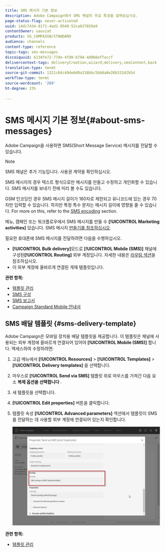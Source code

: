 ```yaml
---
title: SMS 메시지 기본 정보
description: Adobe Campaign에서 SMS 채널의 주요 특성을 살펴보십시오.
page-status-flag: never-activated
uuid: 14dc7434-8171-4ad1-9540-52ca637659a9
contentOwner: sauviat
products: SG_CAMPAIGN/STANDARD
audience: channels
content-type: reference
topic-tags: sms-messages
discoiquuid: 6134fe72-77de-4fd0-b794-4d966effaccf
delivercontext-tags: deliveryCreation,wizard;delivery,smsContent,back
translation-type: tm+mt
source-git-commit: 1321c84c49de6d9a318bbc5bb8a0e28b332d2b5d
workflow-type: tm+mt
source-wordcount: '269'
ht-degree: 23%

---
```



# SMS 메시지 기본 정보{#about-sms-messages}

Adobe Campaign을 사용하면 SMS(Short Message Service) 메시지를 전달할 수 있습니다.

>[!NOTE]
>
>SMS 채널은 추가 기능입니다. 사용권 계약을 확인하십시오.

SMS 메시지의 경우 텍스트 형식으로만 메시지를 만들고 수정하고 개인화할 수 있습니다. SMS 메시지를 보내기 전에 미리 볼 수도 있습니다.

GSM 인코딩인 경우 SMS 메시지 길이가 160자로 제한되고 유니코드에 있는 경우 70자만 입력할 수 있습니다. 하지만 특정 특수 문자는 메시지 길이에 영향을 줄 수 있습니다. For more on this, refer to the [SMS encoding](../../administration/using/configuring-sms-channel.md#sms-encoding--length-and-transliteration) section.

메뉴, 캠페인 또는 워크플로우에서 SMS 메시지를 만들 수 **[!UICONTROL Marketing activities]** 있습니다. SMS 메시지 [만들기를 참조하십시오](../../channels/using/creating-an-sms-message.md).

필요한 휴대폰에 SMS 메시지를 전달하려면 다음을 수행하십시오.

* **[!UICONTROL Bulk delivery]**&#x200B;모드로 **[!UICONTROL Mobile (SMS)]** 채널에 구성된&#x200B;**[!UICONTROL Routing]** 외부 계정입니다. 자세한 내용은 [라우팅 섹션](../../administration/using/configuring-sms-channel.md#defining-an-sms-routing)을 참조하십시오.
* 이 외부 계정에 올바르게 연결된 게재 템플릿입니다.

**관련 항목:**

* [템플릿 관리](../../start/using/marketing-activity-templates.md)
* [SMS 구성](../../administration/using/configuring-sms-channel.md#defining-an-sms-routing)
* [SMS 보고서](../../reporting/using/sms-report.md)
* [Campaign Standard Mobile 안내서](https://helpx.adobe.com/kr/campaign/kb/acs-mobile.html)

## SMS 배달 템플릿 {#sms-delivery-template}

Adobe Campaign은 모바일 장치용 배달 템플릿을 제공합니다. 이 템플릿은 채널에 사용되는 외부 계정에 올바르게 연결되어 있어야 **[!UICONTROL Mobile (SMS)]** 합니다. 액세스하여 수정하려면:

1. 고급 메뉴에서 **[!UICONTROL Resources]** > **[!UICONTROL Templates]** > **[!UICONTROL Delivery templates]** 을 선택합니다.
1. 마우스로 **[!UICONTROL Send via SMS]** 템플릿 위로 마우스를 가져간 다음 요소 **복제 옵션을 선택합니다** .
1. 새 템플릿을 선택합니다.
1. **[!UICONTROL Edit properties]** 버튼을 클릭합니다.
1. 템플릿 속성 **[!UICONTROL Advanced parameters]** 섹션에서 템플릿이 SMS를 전달하는 데 사용할 외부 계정에 연결되어 있는지 확인합니다.

   ![](assets/sms_template.png)

**관련 항목:**

* [템플릿 관리](../../start/using/marketing-activity-templates.md)
